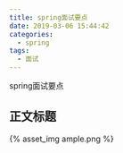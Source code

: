 ```yaml
---
title: spring面试要点
date: 2019-03-06 15:44:42
categories:
  - spring
tags:
  - 面试
---
```

spring面试要点
<!-- more -->
## 正文标题

{% asset_img ample.png %}
